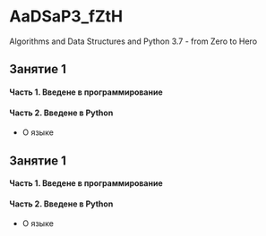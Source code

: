 # AaDSaP3_fZtH
Algorithms and Data Structures and Python 3.7 - from Zero to Hero


## Занятие 1
#### Часть 1. Введене в программирование
#### Часть 2. Введене в Python
* О языке

## Занятие 1
#### Часть 1. Введене в программирование
#### Часть 2. Введене в Python
* О языке
